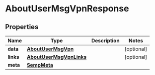 
# AboutUserMsgVpnResponse

## Properties
Name | Type | Description | Notes
------------ | ------------- | ------------- | -------------
**data** | [**AboutUserMsgVpn**](AboutUserMsgVpn.md) |  |  [optional]
**links** | [**AboutUserMsgVpnLinks**](AboutUserMsgVpnLinks.md) |  |  [optional]
**meta** | [**SempMeta**](SempMeta.md) |  | 



